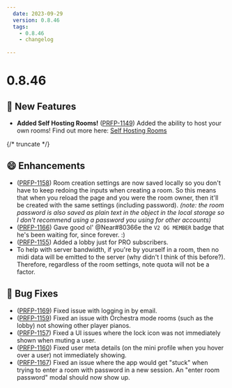 ```yaml
---
  date: 2023-09-29
  version: 0.8.46
  tags:
    - 0.8.46
    - changelog
  
---
```


# 0.8.46

## :rocket: New Features
  - **Added Self Hosting Rooms!** ([PRFP-1149](https://pianorhythm.myjetbrains.com/youtrack/issue/PRFP-1149)) Added the ability to host your own rooms! Find out more here: [Self Hosting Rooms](/tutorials/tutorial-self-host-rooms/)

{/* truncate */}

## :smile: Enhancements
  - ([PRFP-1158](https://pianorhythm.myjetbrains.com/youtrack/issue/PRFP-1158)) Room creation settings are now saved locally so you don't have to keep redoing the inputs when creating a room. So this means that when you reload the page and you were the room owner, then it'll be created with the same settings (including password). _(note: the room password is also saved as plain text in the object in the local storage so I don't recommend using a password you using for other accounts)_
  - ([PRFP-1166](https://pianorhythm.myjetbrains.com/youtrack/issue/PRFP-1166)) Gave good ol' @Near#80366e the `V2 OG MEMBER` badge that he's been waiting for, since forever. :)
  - ([PRFP-1155](https://pianorhythm.myjetbrains.com/youtrack/issue/PRFP-1155)) Added a lobby just for PRO subscribers.
  - To help with server bandwidth, if you're by yourself in a room, then no midi data will be emitted to the server (why didn't I think of this before?). Therefore, regardless of the room settings, note quota will not be a factor.

## :bug: Bug Fixes
  - ([PRFP-1169](https://pianorhythm.myjetbrains.com/youtrack/issue/PRFP-1169)) Fixed issue with logging in by email.
  - ([PRFP-1159](https://pianorhythm.myjetbrains.com/youtrack/issue/PRFP-1159)) Fixed an issue with Orchestra mode rooms (such as the lobby) not showing other player pianos.
  - ([PRFP-1157](https://pianorhythm.myjetbrains.com/youtrack/issue/PRFP-1157)) Fixed a UI issues where the lock icon was not immediately shown when muting a user.
  - ([PRFP-1160](https://pianorhythm.myjetbrains.com/youtrack/issue/PRFP-1160)) Fixed user meta details (on the mini profile when you hover over a user) not immediately showing.
  - ([PRFP-1167](https://pianorhythm.myjetbrains.com/youtrack/issue/PRFP-1167)) Fixed an issue where the app would get "stuck" when trying to enter a room with password in a new session. An "enter room password" modal should now show up.

<!----------------------------------------------->
